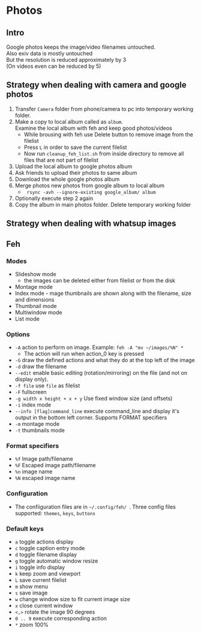 
# Photos

## Intro
Google photos keeps the image/video filenames untouched.<br>
Also exiv data is mostly untouched <br>
But the resolution is reduced approximately by 3<br>
(On videos even can be reduced by 5)

## Strategy when dealing with camera and google photos
1. Transfer `Camera` folder from phone/camera to pc into temporary working folder.
2. Make a copy to local album called as `album`.<br>
   Examine the local album with feh and keep good photos/videos
    * While brousing with feh use Delete button to remove image from the filelist
    * Press `L` in order to save the current filelist
    * Now run `cleanup_feh_list.sh` from inside directory to remove all files that are not part of filelist
3. Upload the local album to google photos album
4. Ask friends to upload their photos to same album
5. Download the whole google photos album
6. Merge photos new photos from google album to local album
    * ` rsync -avh --ignore-existing google_album/ album`
7. Optionally execute step 2 again
8. Copy the album in main photos folder. Delete temporary working folder

## Strategy when dealing with whatsup images

## Feh

### Modes

* Slideshow mode
    * the images can be deleted either from filelist or from the disk
* Montage mode
* Index mode - mage thumbnails are shown along with the filename, size and dimensions
* Thumbnail mode
* Multiwindow mode
* List mode

### Options
* `-A`  action to perform on image. Example: `feh -A "mv ~/images/%N" *`
  * The action will run when action_0 key is pressed
* `-G` draw the defined actions and what they do at the top left of the image
* `-d` draw the filename
* `--edit` enable basic editing (rotation/mirroring) on the file (and not on display only).
* `-f file` use `file` as filelist
* `-F` fullscreen
* `-g width x height + x + y` Use fixed window size (and offsets)
* `-i` index mode
* `--info [flag]command_line` execute command_line and display it's output in the bottom left corner. Supports FORMAT specifiers
* `-m` montage mode
* `-t` thumbnails mode

### Format specifiers
* `%f` Image path/filename
* `%F` Escaped image path/filename
* `%n` image name
* `%N` escaped image name

### Configuration
* The confiiguration files are in `~/.config/feh/ `. Three config files supported: `themes`, `keys`, `buttons`

### Default keys
* `a` toggle actions display
* `c` toggle caption entry mode
* `d` toggle filename display
* `g` toggle automatic window resize
* `i` toggle info display
* `k` keep zoom and viewport
* `L` save current filelist
* `m` show menu
* `s` save image
* `w` change window size to fit current image size
* `x` close current window
* `<,>` rotate the image 90 degrees
* `0 .. 9` execute corresponding action
* `*` zoom 100%

